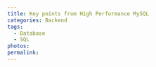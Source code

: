 ```yaml
---
title: Key points from High Performance MySQL
categories: Backend
tags:
  - Database
  - SQL
photos:
permalink:
---
```

